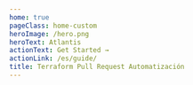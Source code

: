```yaml
---
home: true
pageClass: home-custom
heroImage: /hero.png
heroText: Atlantis
actionText: Get Started →
actionLink: /es/guide/
title: Terraform Pull Request Automatización
---
```

